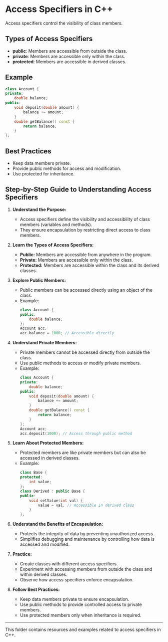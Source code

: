 # Access Specifiers in C++

Access specifiers control the visibility of class members.

## Types of Access Specifiers

- **public**: Members are accessible from outside the class.
- **private**: Members are accessible only within the class.
- **protected**: Members are accessible in derived classes.

## Example

```cpp
class Account {
private:
	double balance;
public:
	void deposit(double amount) {
		balance += amount;
	}
	double getBalance() const {
		return balance;
	}
};
```

## Best Practices
- Keep data members private.
- Provide public methods for access and modification.
- Use protected for inheritance.

## Step-by-Step Guide to Understanding Access Specifiers

1. **Understand the Purpose:**
   - Access specifiers define the visibility and accessibility of class members (variables and methods).
   - They ensure encapsulation by restricting direct access to class members.

2. **Learn the Types of Access Specifiers:**
   - **Public:** Members are accessible from anywhere in the program.
   - **Private:** Members are accessible only within the class.
   - **Protected:** Members are accessible within the class and its derived classes.

3. **Explore Public Members:**
   - Public members can be accessed directly using an object of the class.
   - Example:
     ```cpp
     class Account {
     public:
         double balance;
     };
     Account acc;
     acc.balance = 1000; // Accessible directly
     ```

4. **Understand Private Members:**
   - Private members cannot be accessed directly from outside the class.
   - Use public methods to access or modify private members.
   - Example:
     ```cpp
     class Account {
     private:
         double balance;
     public:
         void deposit(double amount) {
             balance += amount;
         }
         double getBalance() const {
             return balance;
         }
     };
     Account acc;
     acc.deposit(1000); // Access through public method
     ```

5. **Learn About Protected Members:**
   - Protected members are like private members but can also be accessed in derived classes.
   - Example:
     ```cpp
     class Base {
     protected:
         int value;
     };
     class Derived : public Base {
     public:
         void setValue(int val) {
             value = val; // Accessible in derived class
         }
     };
     ```

6. **Understand the Benefits of Encapsulation:**
   - Protects the integrity of data by preventing unauthorized access.
   - Simplifies debugging and maintenance by controlling how data is accessed and modified.

7. **Practice:**
   - Create classes with different access specifiers.
   - Experiment with accessing members from outside the class and within derived classes.
   - Observe how access specifiers enforce encapsulation.

8. **Follow Best Practices:**
   - Keep data members private to ensure encapsulation.
   - Use public methods to provide controlled access to private members.
   - Use protected members only when inheritance is required.

---
This folder contains resources and examples related to access specifiers in C++.
